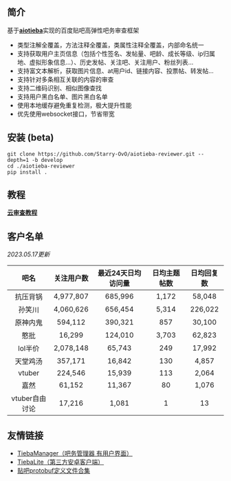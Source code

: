 ## 简介

基于[**aiotieba**](https://github.com/Starry-OvO/aiotieba)实现的百度贴吧高弹性吧务审查框架

+ 类型注解全覆盖，方法注释全覆盖，类属性注释全覆盖，内部命名统一
+ 支持获取用户主页信息（包括个性签名、发帖量、吧龄、成长等级、ip归属地、虚拟形象信息...）、历史发帖、关注吧、关注用户、粉丝列表...
+ 支持富文本解析，获取图片信息、at用户id、链接内容、投票帖、转发帖...
+ 支持针对多条相互关联的内容的审查
+ 支持二维码识别、相似图像查找
+ 支持用户黑白名单、图片黑白名单
+ 使用本地缓存避免重复检测，极大提升性能
+ 优先使用websocket接口，节省带宽

## 安装 (beta)

```shell
git clone https://github.com/Starry-OvO/aiotieba-reviewer.git --depth=1 -b develop
cd ./aiotieba-reviewer
pip install .
```

## 教程

[**云审查教程**](https://review.aiotieba.cc/tutorial/reviewer/)

## 客户名单

*2023.05.17更新*

|      吧名      | 关注用户数 | 最近24天日均访问量 | 日均主题帖数 | 日均回复数 |
| :------------: | :--------: | :----------------: | :----------: | :--------: |
|    抗压背锅    | 4,977,807  |      685,996       |    1,172     |   58,048   |
|     孙笑川     | 4,060,626  |      656,454       |    5,314     |  226,022   |
|    原神内鬼    |  594,112   |      390,321       |     857      |   30,100   |
|      憨批      |   16,299   |      124,010       |    3,703     |   62,823   |
|    lol半价     | 2,078,148  |       65,743       |     249      |   17,992   |
|    天堂鸡汤    |  357,171   |       16,842       |     130      |   4,857    |
|     vtuber     |  224,546   |       15,939       |     113      |   2,064    |
|      嘉然      |   61,152   |       11,367       |      80      |   1,076    |
| vtuber自由讨论 |   17,216   |       1,081        |      1       |     13     |

## 友情链接

+ [TiebaManager（吧务管理器 有用户界面）](https://github.com/dog194/TiebaManager)
+ [TiebaLite（第三方安卓客户端）](https://github.com/HuanCheng65/TiebaLite/tree/4.0-dev)
+ [贴吧protobuf定义文件合集](https://github.com/n0099/tbclient.protobuf)
